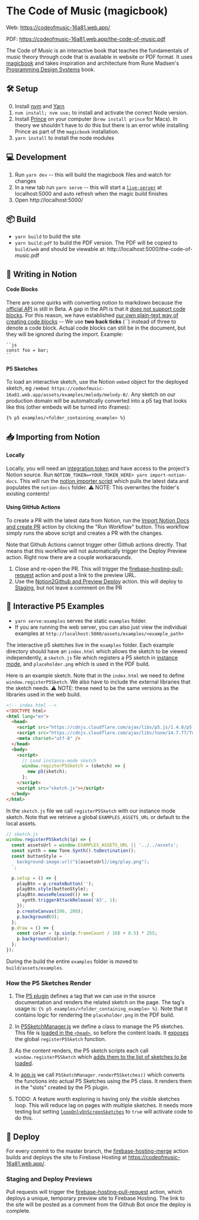 # The Code of Music (magicbook)

Web: https://codeofmusic-16a81.web.app/

PDF: https://codeofmusic-16a81.web.app/the-code-of-music.pdf

The Code of Music is an interactive book that teaches the fundamentals of music theory through code that is available in website or PDF format. It uses [magicbook](https://github.com/magicbookproject/magicbook) and takes inspiration and architecture from Rune Madsen's [Programming Design Systems](https://github.com/runemadsen/programmingdesignsystems.com) book.

## 🛠️ Setup

0. Install [nvm](https://github.com/nvm-sh/nvm) and [Yarn](https://yarnpkg.com/)
1. `nvm install; nvm use;` to install and activate the correct Node version.
2. Install [Prince](https://www.princexml.com/) on your computer (`brew install prince` for Macs). In theory we shouldn't have to do this but there is an error while installing Prince as part of the `magicbook` installation.
3. `yarn install` to install the node modules

## 💻 Development

1. Run `yarn dev` -- this will build the magicbook files and watch for changes
2. In a new tab run `yarn serve` -- this will start a [`live-server`](https://github.com/tapio/live-server) at localhost:5000 and auto refresh when the magic build finishes
3. Open http://localhost:5000/

## 📦 Build

- `yarn build` to build the site
- `yarn build:pdf` to build the PDF version. The PDF will be copied to `build/web` and should be viewable at: http://localhost:5000/the-code-of-music.pdf

## 📖 Writing in Notion

#### Code Blocks

There are some quirks with converting notion to markdown because the [official API](https://github.com/makenotion/notion-sdk-js) is still in Beta. A gap in the API is that it [does not support code blocks](https://developers.notion.com/reference/block#block-object-keys). For this reason, we have established [our own plain-text way of creating code blocks](https://github.com/luisaph/the-code-of-music/blob/master/scripts/notion-importer.js#L135-L147) -- We use **two back ticks** (``) instead of three to denote a code block. Actual code blocks can still be in the document, but they will be ignored during the import. Example:

```
``js
const foo = bar;
``
```

#### P5 Sketches

To load an interactive sketch, use the Notion `embed` object for the deployed sketch, eg `/embed https://codeofmusic-16a81.web.app/assets/examples/melody/melody-0/`. Any sketch on our production domain will be automatically converted into a p5 tag that looks like this (other embeds will be turned into iframes):

```
{% p5 examples/<folder_containing_example> %}
```

## 📥 Importing from Notion

#### Locally

Locally, you will need an [integration token](https://developers.notion.com/docs/authorization) and have access to the project's Notion source. Run `NOTION_TOKEN=<YOUR_TOKEN_HERE> yarn import-notion-docs`. This will run the [notion importer script](https://github.com/luisaph/the-code-of-music/blob/master/scripts/notion-importer.js) which pulls the latest data and populates the `notion-docs` folder. ⚠️ NOTE: This overwrites the folder's existing contents!

#### Using GitHub Actions

To create a PR with the latest data from Notion, run the [Import Notion Docs and create PR](https://github.com/luisaph/the-code-of-music/actions/workflows/import-notion-docs-PR.yml) action by clicking the "Run Workflow" button. This workflow simply runs the above script and creates a PR with the changes.

Note that Github Actions cannot trigger other Github actions directly. That means that this workflow will not automatically trigger the Deploy Preview action. Right now there are a couple workaraounds.

1. Close and re-open the PR. This will trigger the [firebase-hosting-pull-request](https://github.com/luisaph/the-code-of-music/blob/deploy-firebase/.github/workflows/firebase-hosting-pull-request.yml) action and post a link to the preview URL.
2. Use the [Notion2Github and Preview Deploy](https://github.com/luisaph/the-code-of-music/actions/workflows/notion-to-github-and-preview-deploy.yml) action. this will deploy to [Staging](https://codeofmusic-16a81--staging-h9r73v4u.web.app/), but not leave a comment on the PR


## 🎵 Interactive P5 Examples

- `yarn serve:examples` serves the static `examples` folder.
- If you are running the web server, you can also just view the individual examples at `http://localhost:5000/assets/examples/<example_path>`

The interactive p5 sketches live in the `examples` folder. Each example directory should have an `index.html` which allows the sketch to be viewed independently, a `sketch.js` file which registers a P5 sketch in [instance mode](https://p5js.org/examples/instance-mode-instantiation.html), and `placeholder.png` which is used in the PDF build.

Here is an example sketch. Note that in the `index.html` we need to define `window.registerP5Sketch`. We also have to include the external libraries that the sketch needs. ⚠️ NOTE: these need to be the same versions as the libraries used in the web build.

```html
<!-- index.html -->
<!DOCTYPE html>
<html lang="en">
  <head>
    <script src="https://cdnjs.cloudflare.com/ajax/libs/p5.js/1.4.0/p5.js"></script>
    <script src="https://cdnjs.cloudflare.com/ajax/libs/tone/14.7.77/Tone.js"></script>
    <meta charset="utf-8" />
  </head>
  <body>
    <script>
      // Load instance-mode sketch
      window.registerP5Sketch = (sketch) => {
        new p5(sketch);
      };
    </script>
    <script src="sketch.js"></script>
  </body>
</html>
```

In the `sketch.js` file we call `registerP5Sketch` with our instance mode sketch. Note that we retrieve a global `EXAMPLES_ASSETS_URL` or default to the local assets.

```js
// sketch.js
window.registerP5Sketch((p) => {
  const assetsUrl = window.EXAMPLES_ASSETS_URL || '../../assets';
  const synth = new Tone.Synth().toDestination();
  const buttonStyle = `
    background-image:url("${assetsUrl}/img/play.png");
  `;

  p.setup = () => {
    playBtn = p.createButton('');
    playBtn.style(buttonStyle);
    playBtn.mouseReleased(() => {
      synth.triggerAttackRelease('A3', 1);
    });
    p.createCanvas(200, 200);
    p.background(0);
  };
  p.draw = () => {
    const color = (p.sin(p.frameCount / 10) + 0.5) * 255;
    p.background(color);
  };
});
```

During the build the entire `examples` folder is moved to `build/assets/examples`.

### How the P5 Sketches Render

1. The [P5 plugin](https://github.com/luisaph/the-code-of-music/blob/master/plugins/p5.js) defines a tag that we can use in the source documentation and renders the related sketch on the page. The tag's usage is: `{% p5 examples/<folder_containing_example> %}`. Note that it contains logic for rendering the `placeholder.png` in the PDF build.

2. In [P5SketchManager.js](https://github.com/luisaph/the-code-of-music/blob/master/src/javascripts/P5SketchManager.js) we define a class to manage the P5 sketches. This file is [loaded in the `<head>`](https://github.com/luisaph/the-code-of-music/blob/master/layouts/default.html#23), so before the content loads. It [exposes](https://github.com/luisaph/the-code-of-music/blob/master/javascripts/preload.js#L71) the global `registerP5Sketch` function.

3. As the content renders, the P5 sketch scripts each call `window.registerP5Sketch` which [adds them to the list of sketches to be loaded](https://github.com/luisaph/the-code-of-music/blob/master/javascripts/preload.js#L25).

4. In [app.js](https://github.com/luisaph/the-code-of-music/blob/master/javascripts/app.js#L25) we call `P5SketchManager.renderP5Sketches()` which converts the functions into actual P5 Sketches using the P5 class. It renders them in the "slots" created by the P5 plugin.

5. TODO: A feature worth exploring is having only the visible sketches loop. This will reduce lag on pages with multiple sketches. It needs more testing but setting [`loopOnlyOnScreenSketches`](https://github.com/luisaph/the-code-of-music/blob/master/javascripts/preload.js#L13) to `true` will activate code to do this.

## 🚀 Deploy

For every commit to the master branch, the [firebase-hosting-merge](https://github.com/luisaph/the-code-of-music/blob/deploy-firebase/.github/workflows/firebase-hosting-merge.yml) action builds and deploys the site to Firebase Hosting at https://codeofmusic-16a81.web.app/.

### Staging and Deploy Previews

Pull requests will trigger the [firebase-hosting-pull-request](https://github.com/luisaph/the-code-of-music/blob/deploy-firebase/.github/workflows/firebase-hosting-pull-request.yml) action, which deploys a unique, temporary preview site to Firebase Hosting. The link to the site will be posted as a comment from the Github Bot once the deploy is complete.
